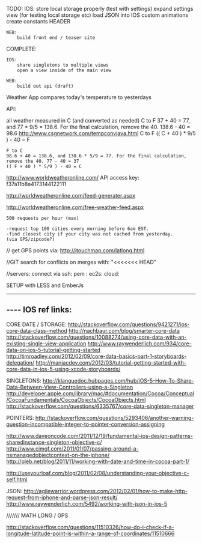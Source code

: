 TODO:
	IOS:
		store local storage properly (test with settings)
		expand settings view (for testing local storage etc)
		load JSON into IOS
		custom animations
		create constants HEADER

	WEB:
		build front end / teaser site

COMPLETE:

	IOS:
		share singletons to multiple views
		open a view inside of the main view

	WEB:
		build out api (draft)



Weather App
compares today's temperature to yesterdays


API:




all weather measured in C (and converted as needed)
	C to F
	37 + 40 = 77, and 77 * 9/5 = 138.6. For the final calculation, remove the 40. 138.6 - 40 = 98.6 
	http://www.csgnetwork.com/tempconvjava.html
	C to F
	(( C + 40 ) * 9/5 ) - 40 = F

	F to C
	98.6 + 40 = 138.6, and 138.6 * 5/9 = 77. For the final calculation, remove the 40. 77 - 40 = 37
	(( F + 40 ) * 5/9 ) - 40 = C


http://www.worldweatheronline.com/
API access key:
f37a11b8a4173144122111

http://worldweatheronline.com/feed-generater.aspx

http://worldweatheronline.com/free-weather-feed.aspx

	500 requests per hour (max)

	-request top 100 cities every morning before 6am EST.
	-find closest city if your city was not cached from yesterday.
	(via GPS/zipcode?)


// get GPS points via:
http://itouchmap.com/latlong.html


//GIT search for conflicts on merges with:
"<<<<<<< HEAD"

//servers:
connect via ssh:
pem : 
ec2s:
cloud:

SETUP with LESS and EmberJs


--------------------
---- IOS ref links:
--------------------

CORE DATE / STORAGE:
http://stackoverflow.com/questions/9421271/ios-core-data-class-method
http://nachbaur.com/blog/smarter-core-data
http://stackoverflow.com/questions/10088274/using-core-data-with-an-existing-single-view-application
http://www.raywenderlich.com/934/core-data-on-ios-5-tutorial-getting-started
http://timroadley.com/2012/02/09/core-data-basics-part-1-storyboards-delegation/
http://maniacdev.com/2012/03/tutorial-getting-started-with-core-data-in-ios-5-using-xcode-storyboards/


SINGLETONS:
http://klanguedoc.hubpages.com/hub/iOS-5-How-To-Share-Data-Between-View-Controllers-using-a-Singleton
http://developer.apple.com/library/mac/#documentation/Cocoa/Conceptual/CocoaFundamentals/CocoaObjects/CocoaObjects.html
http://stackoverflow.com/questions/6335767/core-data-singleton-manager

POINTERS:
http://stackoverflow.com/questions/5293406/another-warning-question-incompatible-integer-to-pointer-conversion-assigning


http://www.daveoncode.com/2011/12/19/fundamental-ios-design-patterns-sharedinstance-singleton-objective-c/
http://www.cimgf.com/2011/01/07/passing-around-a-nsmanagedobjectcontext-on-the-iphone/
http://oleb.net/blog/2011/11/working-with-date-and-time-in-cocoa-part-1/

http://useyourloaf.com/blog/2011/02/08/understanding-your-objective-c-self.html

JSON:
http://agilewarrior.wordpress.com/2012/02/01/how-to-make-http-request-from-iphone-and-parse-json-result/
http://www.raywenderlich.com/5492/working-with-json-in-ios-5


/////// MATH LONG / GPS

http://stackoverflow.com/questions/11510326/how-do-i-check-if-a-longitude-latitude-point-is-within-a-range-of-coordinates/11510666




